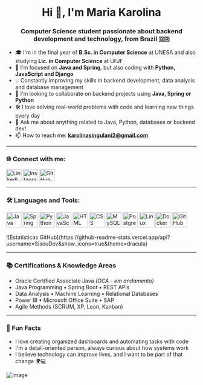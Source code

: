 <h1 align="center">Hi 👋, I'm Maria Karolina</h1>
<h3 align="center">Computer Science student passionate about backend development and technology, from Brazil 🇧🇷</h3>

- 🎓 I'm in the final year of **B.Sc. in Computer Science** at UNESA and also studying **Lic. in Computer Science** at UFJF
- 🧠 I'm focused on **Java and Spring**, but also coding with **Python, JavaScript and Django**
- 💡 Constantly improving my skills in backend development, data analysis and database management
- 🤝 I'm looking to collaborate on backend projects using **Java, Spring or Python**
- 🛠️ I love solving real-world problems with code and learning new things every day
- 💬 Ask me about anything related to Java, Python, databases or backend dev!
- 📫 How to reach me: **karolinasingulani2@gmail.com**

---

<h3 align="left">🌐 Connect with me:</h3>
<p align="left">
<a href="https://linkedin.com/in/sisoudev" target="_blank"><img src="https://raw.githubusercontent.com/rahuldkjain/github-profile-readme-generator/master/src/images/icons/Social/linked-in-alt.svg" alt="LinkedIn" height="30" width="40" /></a>
<a href="https://instagram.com/mariakarolinasi" target="_blank"><img src="https://raw.githubusercontent.com/rahuldkjain/github-profile-readme-generator/master/src/images/icons/Social/instagram.svg" alt="Instagram" height="30" width="40" /></a>
<a href="https://github.com/SisouDev" target="_blank"><img src="https://raw.githubusercontent.com/rahuldkjain/github-profile-readme-generator/master/src/images/icons/Social/github.svg" alt="GitHub" height="30" width="40" /></a>
</p>

---

<h3 align="left">🛠️ Languages and Tools:</h3>
<p align="left">
  <img src="https://cdn.jsdelivr.net/gh/devicons/devicon/icons/java/java-original.svg" alt="Java" width="40" height="40"/>
  <img src="https://cdn.jsdelivr.net/gh/devicons/devicon/icons/spring/spring-original.svg" alt="Spring" width="40" height="40"/>
  <img src="https://cdn.jsdelivr.net/gh/devicons/devicon/icons/python/python-original.svg" alt="Python" width="40" height="40"/>
  <img src="https://cdn.jsdelivr.net/gh/devicons/devicon/icons/javascript/javascript-original.svg" alt="JavaScript" width="40" height="40"/>
  <img src="https://cdn.jsdelivr.net/gh/devicons/devicon/icons/html5/html5-original.svg" alt="HTML" width="40" height="40"/>
  <img src="https://cdn.jsdelivr.net/gh/devicons/devicon/icons/css3/css3-original.svg" alt="CSS" width="40" height="40"/>
  <img src="https://cdn.jsdelivr.net/gh/devicons/devicon/icons/mysql/mysql-original-wordmark.svg" alt="MySQL" width="40" height="40"/>
  <img src="https://cdn.jsdelivr.net/gh/devicons/devicon/icons/postgresql/postgresql-original.svg" alt="PostgreSQL" width="40" height="40"/>
  <img src="https://cdn.jsdelivr.net/gh/devicons/devicon/icons/linux/linux-original.svg" alt="Linux" width="40" height="40"/>
  <img src="https://cdn.jsdelivr.net/gh/devicons/devicon/icons/docker/docker-original.svg" alt="Docker" width="40" height="40"/>
  <img src="https://cdn.jsdelivr.net/gh/devicons/devicon/icons/github/github-original.svg" alt="GitHub" width="40" height="40"/>
</p>
![Estatísticas GitHub](https://github-readme-stats.vercel.app/api?username=SisouDev&show_icons=true&theme=dracula)

---

<h3>📚 Certifications & Knowledge Areas</h3>

- Oracle Certified Associate Java *(OCA - em andamento)*
- Java Programming • Spring Boot • REST APIs
- Data Analysis • Machine Learning • Relational Databases
- Power BI • Microsoft Office Suite • SAP
- Agile Methods (SCRUM, XP, Lean, Kanban)

---

<h3>📌 Fun Facts</h3>

- I love creating organized dashboards and automating tasks with code
- I'm a detail-oriented person, always curious about how systems work
- I believe technology can improve lives, and I want to be part of that change 🌍💻



![image](https://user-images.githubusercontent.com/90234914/163277359-ebbaf814-4d80-40b1-8c2b-698b0be62d79.png)
